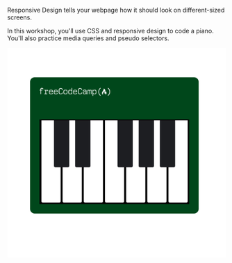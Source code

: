 Responsive Design tells your webpage how it should look on different-sized screens.

In this workshop, you'll use CSS and responsive design to code a piano. You'll also practice media queries and pseudo selectors.

![alt text](image.png)